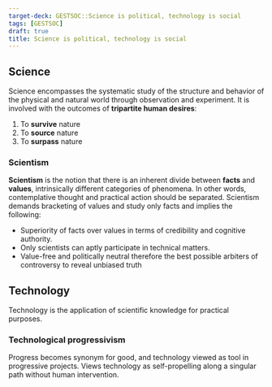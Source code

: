 ```yaml
---
target-deck: GESTSOC::Science is political, technology is social
tags: [GESTSOC]
draft: true
title: Science is political, technology is social
---
```


## Science

Science encompasses the systematic study of the structure and behavior of the physical and natural world through observation and experiment. It is involved with the outcomes of **tripartite human desires**:

1. To **survive** nature
2. To **source** nature
3. To **surpass** nature
<!--ID: 1716721003511-->

### Scientism

**Scientism** is the notion that there is an inherent divide between **facts** and **values**, intrinsically different categories of phenomena. In other words, contemplative thought and practical action should be separated. Scientism demands bracketing of values and study only facts and implies the following:
- Superiority of facts over values in terms of credibility and cognitive authority.
- Only scientists can aptly participate in technical matters.
- Value-free and politically neutral therefore the best possible arbiters of controversy to reveal unbiased truth
<!--ID: 1716721003516-->

## Technology

Technology is the application of scientific knowledge for practical purposes.

<!--ID: 1716721003520-->

### Technological progressivism

Progress becomes synonym for good, and technology viewed as tool in progressive projects. Views technology as self-propelling along a singular path without human intervention.

<!--ID: 1716721003524-->
